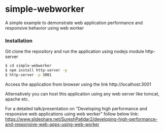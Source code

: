 # simple-webworker
A simple example to demonstrate web application performance and responsive behavior using web worker

### Installation

Git clone the repository and run the application using nodejs module http-server

```sh
$ cd simple-webworker
$ npm install http-server -g
$ http-server -p 3001
```

Access the application from browser using the link http://localhost:3001

Alternatively you can host this application using any web server like tomcat, apache etc.

For a detailed talk/presentation on "Developing high performance and responsive web applications using web worker" follow below link:
https://www.slideshare.net/SureshPatidar2/developing-high-performance-and-responsive-web-apps-using-web-worker
